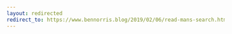 ```yaml
---
layout: redirected
redirect_to: https://www.bennorris.blog/2019/02/06/read-mans-search.html
---
```

